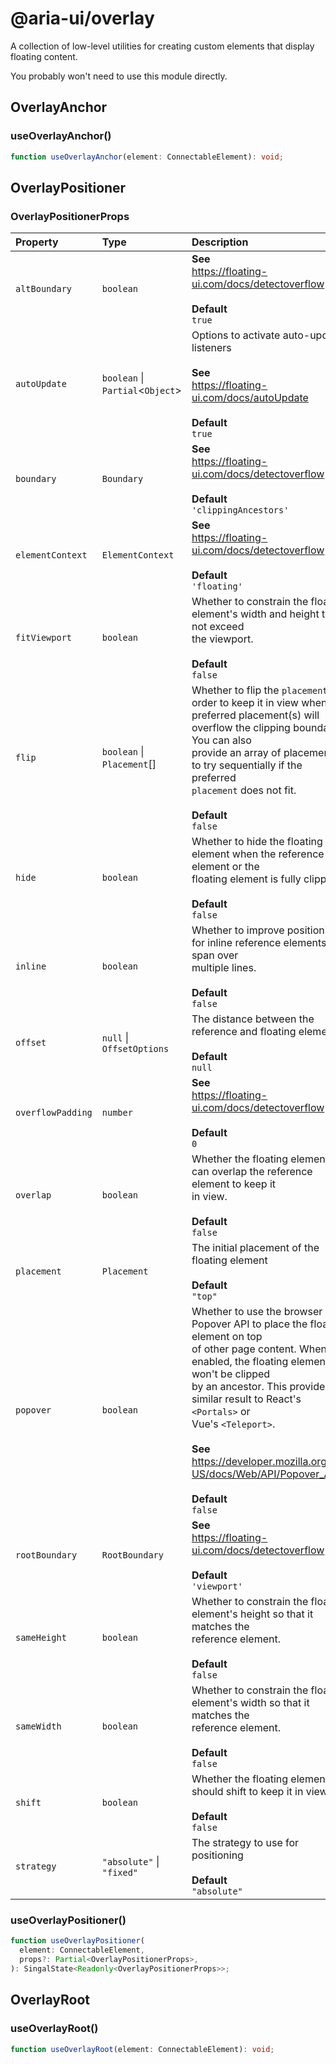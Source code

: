 # @aria-ui/overlay

A collection of low-level utilities for creating custom elements that display floating content.

You probably won't need to use this module directly.

## OverlayAnchor

### useOverlayAnchor()

```ts
function useOverlayAnchor(element: ConnectableElement): void;
```

## OverlayPositioner

### OverlayPositionerProps

<!-- prettier-ignore-start -->

| Property | Type | Description |
| :------ | :------ | :------ |
| `altBoundary` | `boolean` | **See**<br />https://floating-ui.com/docs/detectoverflow<br /><br />**Default**<br />` true ` |
| `autoUpdate` | `boolean` \| `Partial`\<`Object`\> | Options to activate auto-update listeners<br /><br />**See**<br />https://floating-ui.com/docs/autoUpdate<br /><br />**Default**<br />` true ` |
| `boundary` | `Boundary` | **See**<br />https://floating-ui.com/docs/detectoverflow<br /><br />**Default**<br />` 'clippingAncestors' ` |
| `elementContext` | `ElementContext` | **See**<br />https://floating-ui.com/docs/detectoverflow<br /><br />**Default**<br />` 'floating' ` |
| `fitViewport` | `boolean` | Whether to constrain the floating element's width and height to not exceed<br />the viewport.<br /><br />**Default**<br />` false ` |
| `flip` | `boolean` \| `Placement`[] | Whether to flip the `placement` in order to keep it in view when the<br />preferred placement(s) will overflow the clipping boundary. You can also<br />provide an array of placements to try sequentially if the preferred<br />`placement` does not fit.<br /><br />**Default**<br />` false ` |
| `hide` | `boolean` | Whether to hide the floating element when the reference element or the<br />floating element is fully clipped.<br /><br />**Default**<br />` false ` |
| `inline` | `boolean` | Whether to improve positioning for inline reference elements that span over<br />multiple lines.<br /><br />**Default**<br />` false ` |
| `offset` | `null` \| `OffsetOptions` | The distance between the reference and floating element.<br /><br />**Default**<br />` null ` |
| `overflowPadding` | `number` | **See**<br />https://floating-ui.com/docs/detectoverflow<br /><br />**Default**<br />` 0 ` |
| `overlap` | `boolean` | Whether the floating element can overlap the reference element to keep it<br />in view.<br /><br />**Default**<br />` false ` |
| `placement` | `Placement` | The initial placement of the floating element<br /><br />**Default**<br />` "top" ` |
| `popover` | `boolean` | Whether to use the browser Popover API to place the floating element on top<br />of other page content. When enabled, the floating element won't be clipped<br />by an ancestor. This provides a similar result to React's `<Portals>` or<br />Vue's `<Teleport>`.<br /><br />**See**<br />https://developer.mozilla.org/en-US/docs/Web/API/Popover_API<br /><br />**Default**<br />` false ` |
| `rootBoundary` | `RootBoundary` | **See**<br />https://floating-ui.com/docs/detectoverflow<br /><br />**Default**<br />` 'viewport' ` |
| `sameHeight` | `boolean` | Whether to constrain the floating element's height so that it matches the<br />reference element.<br /><br />**Default**<br />` false ` |
| `sameWidth` | `boolean` | Whether to constrain the floating element's width so that it matches the<br />reference element.<br /><br />**Default**<br />` false ` |
| `shift` | `boolean` | Whether the floating element should shift to keep it in view.<br /><br />**Default**<br />` false ` |
| `strategy` | `"absolute"` \| `"fixed"` | The strategy to use for positioning<br /><br />**Default**<br />` "absolute" ` |

<!-- prettier-ignore-end -->

### useOverlayPositioner()

```ts
function useOverlayPositioner(
  element: ConnectableElement,
  props?: Partial<OverlayPositionerProps>,
): SingalState<Readonly<OverlayPositionerProps>>;
```

## OverlayRoot

### useOverlayRoot()

```ts
function useOverlayRoot(element: ConnectableElement): void;
```
